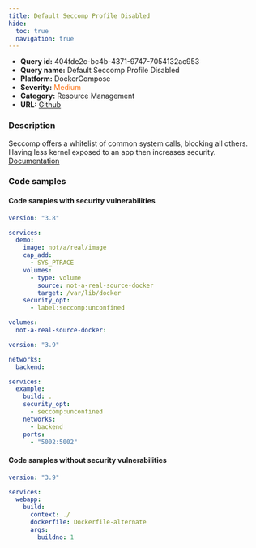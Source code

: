 ```yaml
---
title: Default Seccomp Profile Disabled
hide:
  toc: true
  navigation: true
---
```


<style>
  .highlight .hll {
    background-color: #ff171742;
  }
  .md-content {
    max-width: 1100px;
    margin: 0 auto;
  }
</style>

-   **Query id:** 404fde2c-bc4b-4371-9747-7054132ac953
-   **Query name:** Default Seccomp Profile Disabled
-   **Platform:** DockerCompose
-   **Severity:** <span style="color:#ff7213">Medium</span>
-   **Category:** Resource Management
-   **URL:** [Github](https://github.com/Checkmarx/kics/tree/master/assets/queries/dockerCompose/default_seccomp_profile_disabled)

### Description
Seccomp offers a whitelist of common system calls, blocking all others. Having less kernel exposed to an app then increases security.<br>
[Documentation](https://docs.docker.com/compose/compose-file/compose-file-v3/#security_opt)

### Code samples
#### Code samples with security vulnerabilities
```yaml title="Positive test num. 1 - yaml file" hl_lines="13"
version: "3.8"

services:
  demo:
    image: not/a/real/image
    cap_add:
      - SYS_PTRACE
    volumes:
      - type: volume
        source: not-a-real-source-docker
        target: /var/lib/docker
    security_opt:
      - label:seccomp:unconfined

volumes:
  not-a-real-source-docker:

```
```yaml title="Positive test num. 2 - yaml file" hl_lines="10"
version: "3.9"

networks:
  backend:

services:
  example:
    build: .
    security_opt:
      - seccomp:unconfined
    networks:
      - backend
    ports:
      - "5002:5002"

```


#### Code samples without security vulnerabilities
```yaml title="Negative test num. 1 - yaml file"
version: "3.9"

services:
  webapp:
    build:
      context: ./
      dockerfile: Dockerfile-alternate
      args:
        buildno: 1

```
